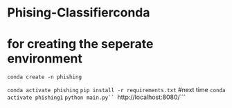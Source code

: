 # Phising-Classifierconda 
# for creating the seperate environment
```conda create -n phishing```

```conda activate phishing```
```pip install -r requirements.txt```
#next time 
```conda activate phishing1```
```python main.py``
```http://localhost:8080/```